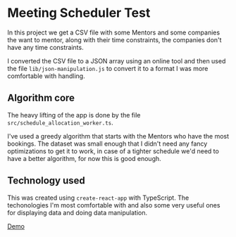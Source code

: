 # Meeting Scheduler Test

In this project we get a CSV file with some Mentors and some companies the want to mentor, along with their time constraints, the companies don't have any time constraints.

I converted the CSV file to a JSON array using an online tool and then used the file `lib/json-manipulation.js` to convert it to a format I was more comfortable with handling.

## Algorithm core

The heavy lifting of the app is done by the file `src/schedule_allocation_worker.ts`.

I've used a greedy algorithm that starts with the Mentors who have the most bookings. The dataset was small enough that I didn't need any fancy optimizations to get it to work, in case of a tighter schedule we'd need to have a better algorithm, for now this is good enough.

## Technology used

This was created using `create-react-app` with TypeScript. The techonologies I'm most comfortable with and also some very useful ones for displaying data and doing data manipulation.


[Demo](https://pensive-swartz-af9540.netlify.app/)
